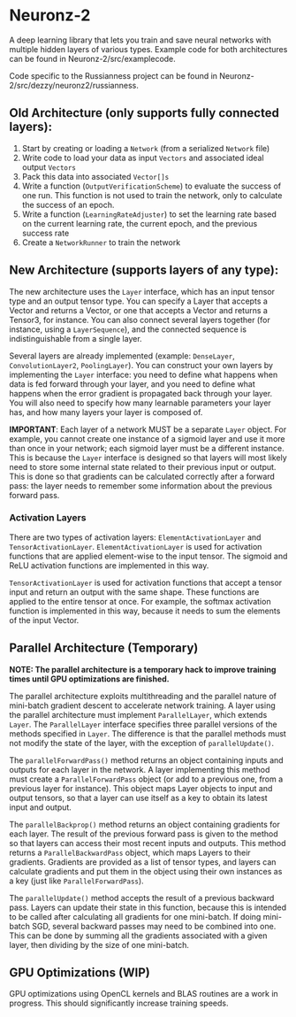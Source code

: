 # Neuronz-2

A deep learning library that lets you train and save neural networks with multiple hidden layers of various types.
Example code for both architectures can be found in Neuronz-2/src/examplecode.

Code specific to the Russianness project can be found in Neuronz-2/src/dezzy/neuronz2/russianness.


## Old Architecture (only supports fully connected layers):

1. Start by creating or loading a `Network` (from a serialized `Network` file)
2. Write code to load your data as input `Vectors` and associated ideal output `Vectors`
3. Pack this data into associated `Vector[]s`
4. Write a function (`OutputVerificationScheme`) to evaluate the success of one run. This function is not used to train the network, only to calculate the success of an epoch.
5. Write a function (`LearningRateAdjuster`) to set the learning rate based on the current learning rate, the current epoch, and the previous success rate
6. Create a `NetworkRunner` to train the network


## New Architecture (supports layers of any type):

The new architecture uses the `Layer` interface, which has an input tensor type and an output tensor type. You can specify a Layer that accepts a Vector and returns a Vector, or one that accepts a Vector and returns a Tensor3, for instance. You can also connect several layers together (for instance, using a `LayerSequence`), and the connected sequence is indistinguishable from a single layer.

Several layers are already implemented (example: `DenseLayer`, `ConvolutionLayer2`, `PoolingLayer`). You can construct your own layers by implementing the `Layer` interface: you need to define what happens when data is fed forward through your layer, and you need to define what happens when the error gradient is propagated back through your layer. You will also need to specify how many learnable parameters your layer has, and how many layers your layer is composed of.

**IMPORTANT**: Each layer of a network MUST be a separate `Layer` object. For example, you cannot create one instance of a sigmoid layer and use it more than once in your network; each sigmoid layer must be a different instance. This is because the `Layer` interface is designed so that layers will most likely need to store some internal state related to their previous input or output. This is done so that gradients can be calculated correctly after a forward pass: the layer needs to remember some information about the previous forward pass.

### Activation Layers

There are two types of activation layers: `ElementActivationLayer` and `TensorActivationLayer`. `ElementActivationLayer` is used for activation functions that are applied element-wise to the input tensor. The sigmoid and ReLU activation functions are implemented in this way.

`TensorActivationLayer` is used for activation functions that accept a tensor input and return an output with the same shape. These functions are applied to the entire tensor at once. For example, the softmax activation function is implemented in this way, because it needs to sum the elements of the input Vector.


## Parallel Architecture (Temporary)
**NOTE: The parallel architecture is a temporary hack to improve training times until GPU optimizations are finished.**

The parallel architecture exploits multithreading and the parallel nature of mini-batch gradient descent to accelerate network training. A layer using the parallel architecture must implement `ParallelLayer`, which extends `Layer`. The `ParallelLayer` interface specifies three parallel versions of the methods specified in `Layer`. The difference is that the parallel methods must not modify the state of the layer, with the exception of `parallelUpdate()`. 

The `parallelForwardPass()` method returns an object containing inputs and outputs for each layer in the network. A layer implementing this method must create a `ParallelForwardPass` object (or add to a previous one, from a previous layer for instance). This object maps Layer objects to input and output tensors, so that a layer can use itself as a key to obtain its latest input and output.

The `parallelBackprop()` method returns an object containing gradients for each layer. The result of the previous forward pass is given to the method so that layers can access their most recent inputs and outputs. This method returns a `ParallelBackwardPass` object, which maps Layers to their gradients. Gradients are provided as a list of tensor types, and layers can calculate gradients and put them in the object using their own instances as a key (just like `ParallelForwardPass`).

The `parallelUpdate()` method accepts the result of a previous backward pass. Layers can update their state in this function, because this is intended to be called after calculating all gradients for one mini-batch. If doing mini-batch SGD, several backward passes may need to be combined into one. This can be done by summing all the gradients associated with a given layer, then dividing by the size of one mini-batch.


## GPU Optimizations (WIP)

GPU optimizations using OpenCL kernels and BLAS routines are a work in progress. This should significantly increase training speeds.
